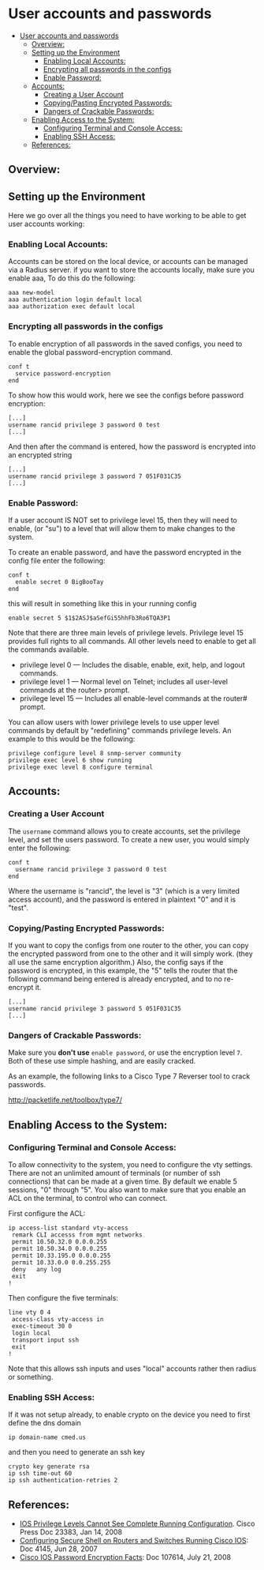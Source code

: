 # User accounts and passwords

- [User accounts and passwords](#user-accounts-and-passwords)
  - [Overview:](#overview)
  - [Setting up the Environment](#setting-up-the-environment)
    - [Enabling Local Accounts:](#enabling-local-accounts)
    - [Encrypting all passwords in the configs](#encrypting-all-passwords-in-the-configs)
    - [Enable Password:](#enable-password)
  - [Accounts:](#accounts)
    - [Creating a User Account](#creating-a-user-account)
    - [Copying/Pasting Encrypted Passwords:](#copyingpasting-encrypted-passwords)
    - [Dangers of Crackable Passwords:](#dangers-of-crackable-passwords)
  - [Enabling Access to the System:](#enabling-access-to-the-system)
    - [Configuring Terminal and Console Access:](#configuring-terminal-and-console-access)
    - [Enabling SSH Access:](#enabling-ssh-access)
  - [References:](#references)



## Overview:

## Setting up the Environment
Here we go over all the things you need to have working to be able to get user accounts working: 

### Enabling Local Accounts: 
Accounts can be stored on the local device, or accounts can be managed via a Radius server.  if you want to store the accounts locally, make sure you enable aaa, To do this do the following: 

```
aaa new-model
aaa authentication login default local
aaa authorization exec default local
```

### Encrypting all passwords in the configs
To enable encryption of all passwords in the saved configs, you need to enable the global password-encryption command. 

```
conf t
  service password-encryption
end
```

To show how this would work, here we see the configs before password encryption: 

```
[...]
username rancid privilege 3 password 0 test
[...]
```

And then after the command is entered, how the password is encrypted into an encrypted string 

```
[...]
username rancid privilege 3 password 7 051F031C35
[...]
```

### Enable Password:
If a user account IS NOT set to privilege level 15, then they will need to enable, (or "su") to a level that will allow them to make changes to the system.  

To create an enable password, and have the password encrypted in the config file enter the following: 

```
conf t
  enable secret 0 BigBooTay
end
```

this will result in something like this in your running config

```
enable secret 5 $1$2ASJ$aSefGi55hhFb3Ro6TQA3P1
```

Note that there are three main levels of privilege levels. Privilege level 15 provides full rights to all commands. All other levels need to enable to get all the commands available.  
- privilege level 0 — Includes the disable, enable, exit, help, and logout commands.
- privilege level 1 — Normal level on Telnet; includes all user-level commands at the router> prompt.
- privilege level 15 — Includes all enable-level commands at the router# prompt.

You can allow users with lower privilege levels to use upper level commands by default by "redefining" commands privilege levels.  An example to this would be the following:  

```
privilege configure level 8 snmp-server community 
privilege exec level 6 show running 
privilege exec level 8 configure terminal
```
 

##  Accounts:
### Creating a User Account
The `username` command allows you to create accounts, set the privilege level, and set the users password.  To create a new user, you would simply enter the following:

```
conf t
  username rancid privilege 3 password 0 test
end
```

Where the username is "rancid", the level is "3" (which is a very limited access account), and the password is entered in plaintext "0" and it is "test".  

### Copying/Pasting Encrypted Passwords:
If you want to copy the configs from one router to the other, you can copy the encrypted password from one to the other and it will simply work.  (they all use the same encryption algorithm.)  Also, the config says if the password is encrypted, in this example, the "5" tells the router that the following command being entered is already encrypted, and to no re-encrypt it.  

```
[...]
username rancid privilege 3 password 5 051F031C35
[...]
```

### Dangers of Crackable Passwords: 
Make sure you **don't use** `enable password`, or use the encryption level `7`.  Both of these use simple hashing, and are easily cracked.  

As an example, the following links to a Cisco Type 7 Reverser tool to crack passwords.  

http://packetlife.net/toolbox/type7/

## Enabling Access to the System: 

### Configuring Terminal and Console Access:
To allow connectivity to the system, you need to configure the vty settings.  There are not an unlimited amount of terminals (or number of ssh connections) that can be made at a given time.  By default we enable 5 sessions, "0" through "5".  You also want to make sure that you enable an ACL on the terminal, to control who can connect.  

First configure the ACL: 

```
ip access-list standard vty-access
 remark CLI accesss from mgmt networks
 permit 10.50.32.0 0.0.0.255
 permit 10.50.34.0 0.0.0.255
 permit 10.33.195.0 0.0.0.255
 permit 10.33.0.0 0.0.255.255
 deny   any log
 exit
!
```

Then configure the five terminals: 

```
line vty 0 4
 access-class vty-access in
 exec-timeout 30 0
 login local
 transport input ssh
 exit
!
```

Note that this allows ssh inputs and uses "local" accounts rather then radius or something.

### Enabling SSH Access: 
If it was not setup already, to enable crypto on the device you need to first define the dns domain

```
ip domain-name cmed.us
```

and then you need to generate an ssh key

```
crypto key generate rsa
ip ssh time-out 60
ip ssh authentication-retries 2
```


## References:
- [IOS Privilege Levels Cannot See Complete Running Configuration](http://www.cisco.com/en/US/tech/tk59/technologies_tech_note09186a00800949d5.shtml). Cisco Press Doc 23383, Jan 14, 2008
- [Configuring Secure Shell on Routers and Switches Running Cisco IOS](http://www.cisco.com/en/US/tech/tk583/tk617/technologies_tech_note09186a00800949e2.shtml): Doc 4145, Jun 28, 2007
- [Cisco IOS Password Encryption Facts](http://www.cisco.com/c/en/us/support/docs/security-vpn/remote-authentication-dial-user-service-radius/107614-64.html): Doc 107614, July 21, 2008